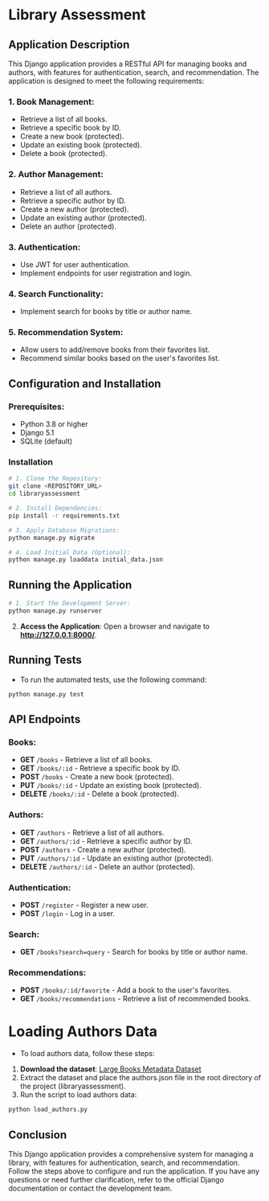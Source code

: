 # Library Assessment

## Application Description
This Django application provides a RESTful API for managing books and authors, with features for authentication, search, and recommendation. The application is designed to meet the following requirements:

### 1. Book Management:
- Retrieve a list of all books.
- Retrieve a specific book by ID.
- Create a new book (protected).
- Update an existing book (protected).
- Delete a book (protected).

### 2. Author Management:
- Retrieve a list of all authors.
- Retrieve a specific author by ID.
- Create a new author (protected).
- Update an existing author (protected).
- Delete an author (protected).

### 3. Authentication:
- Use JWT for user authentication.
- Implement endpoints for user registration and login.

### 4. Search Functionality:
- Implement search for books by title or author name.

### 5. Recommendation System:
- Allow users to add/remove books from their favorites list.
- Recommend similar books based on the user's favorites list.

## Configuration and Installation

### Prerequisites:
- Python 3.8 or higher
- Django 5.1
- SQLite (default)

### Installation

```bash
# 1. Clone the Repository:
git clone <REPOSITORY_URL>
cd libraryassessment
```

```bash
# 2. Install Dependencies:
pip install -r requirements.txt
```

```bash
# 3. Apply Database Migrations:
python manage.py migrate
```

```bash
# 4. Load Initial Data (Optional):
python manage.py loaddata initial_data.json 
```  

## Running the Application

```bash
# 1. Start the Development Server:
python manage.py runserver 
```

2. **Access the Application**: Open a browser and navigate to **http://127.0.0.1:8000/**.

## Running Tests

- To run the automated tests, use the following command:

```bash
python manage.py test
```

## API Endpoints

### Books:
- **GET** `/books` - Retrieve a list of all books.
- **GET** `/books/:id` - Retrieve a specific book by ID.
- **POST** `/books` - Create a new book (protected).
- **PUT** `/books/:id` - Update an existing book (protected).
- **DELETE** `/books/:id` - Delete a book (protected).

### Authors:
- **GET** `/authors` - Retrieve a list of all authors.
- **GET** `/authors/:id` - Retrieve a specific author by ID.
- **POST** `/authors` - Create a new author (protected).
- **PUT** `/authors/:id` - Update an existing author (protected).
- **DELETE** `/authors/:id` - Delete an author (protected).

### Authentication:
- **POST** `/register` - Register a new user.
- **POST** `/login` - Log in a user.

### Search:
- **GET** `/books?search=query` - Search for books by title or author name.

### Recommendations:
- **POST** `/books/:id/favorite` - Add a book to the user's favorites.
- **GET** `/books/recommendations` - Retrieve a list of recommended books.

# Loading Authors Data
- To load authors data, follow these steps:
1. **Download the dataset**: [Large Books Metadata Dataset](https://www.kaggle.com/datasets/opalskies/large-books-metadata-dataset-50-mill-entries?resource=download)
2. Extract the dataset and place the authors.json file in the root directory of the project (libraryassessment).
3. Run the script to load authors data:

```bash
python load_authors.py
```

## Conclusion
This Django application provides a comprehensive system for managing a library, with features for authentication, search, and recommendation. Follow the steps above to configure and run the application. If you have any questions or need further clarification, refer to the official Django documentation or contact the development team.


